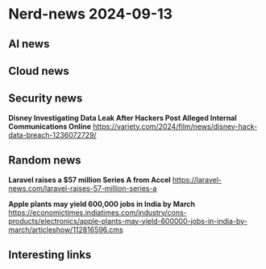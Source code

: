 # Nerd-news 2024-09-13

## AI news 

## Cloud news

## Security news

**Disney Investigating Data Leak After Hackers Post Alleged Internal Communications Online**
https://variety.com/2024/film/news/disney-hack-data-breach-1236072729/

## Random news

**Laravel raises a $57 million Series A from Accel**
https://laravel-news.com/laravel-raises-57-million-series-a

**Apple plants may yield 600,000 jobs in India by March**
https://economictimes.indiatimes.com/industry/cons-products/electronics/apple-plants-may-yield-600000-jobs-in-india-by-march/articleshow/112816596.cms

## Interesting links
